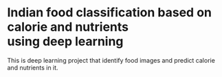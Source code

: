 # Indian food classification based on calorie and nutrients  using deep learning
 This is deep learning project that identify food images and predict calorie and nutrients in it.
